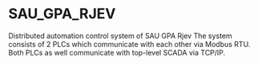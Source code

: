 # SAU_GPA_RJEV
Distributed automation control system of SAU GPA Rjev
The system consists of 2 PLCs which communicate with each other via Modbus RTU.
Both PLCs as well communicate with top-level SCADA via TCP/IP.
